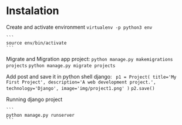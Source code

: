 # Instalation

Create and activate environment
    ```
    virtualenv -p python3 env
    ```

    ```
    source env/bin/activate
    ```

Migrate and Migration app project:
    ```
    python manage.py makemigrations projects
    ```
    ```
    python manage.py migrate projects
    ```

Add post and save it in python shell django:
    ``` 
    p1 = Project(
    title='My First Project',
    description='A web development project.',
    technology='Django',
    image='img/project1.png'
    )
    ```
    ```
    p2.save()
    ```

Running django project

    ```
    python manage.py runserver
    ```